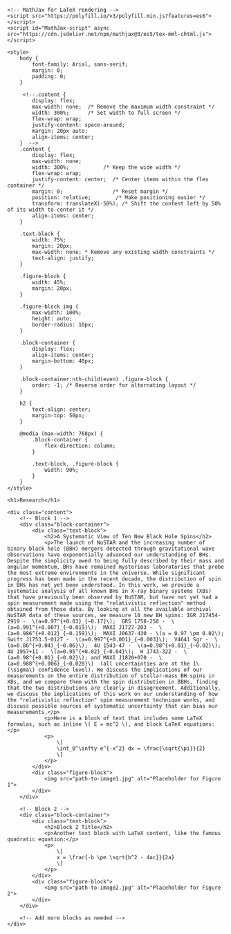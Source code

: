 <!-- <!DOCTYPE html>  -->
<html lang="en">
<head>
    <meta charset="UTF-8">
    <meta name="viewport" content="width=device-width, initial-scale=1.0">
    <title>Research</title>



    
    <!-- MathJax for LaTeX rendering -->
    <script src="https://polyfill.io/v3/polyfill.min.js?features=es6"></script>
    <script id="MathJax-script" async src="https://cdn.jsdelivr.net/npm/mathjax@3/es5/tex-mml-chtml.js"></script>

    <style>
        body {
            font-family: Arial, sans-serif;
            margin: 0;
            padding: 0;
        }

         <!--.content {
            display: flex;
            max-width: none;  /* Remove the maximum width constraint */
            width: 300%;      /* Set width to full screen */
            flex-wrap: wrap;
            justify-content: space-around;
            margin: 20px auto;
            align-items: center;
        }  -->
        .content {
            display: flex;
            max-width: none;
            width: 300%;           /* Keep the wide width */
            flex-wrap: wrap;
            justify-content: center;  /* Center items within the flex container */
            margin: 0;                /* Reset margin */
            position: relative;        /* Make positioning easier */
            transform: translateX(-50%); /* Shift the content left by 50% of its width to center it */
            align-items: center;
        }

        .text-block {
            width: 75%;
            margin: 20px;
            max-width: none; * Remove any existing width constraints */
            text-align: justify;
        }

        .figure-block {
            width: 45%;
            margin: 20px;
        }

        .figure-block img {
            max-width: 100%;
            height: auto;
            border-radius: 10px;
        }

        .block-container {
            display: flex;
            align-items: center;
            margin-bottom: 40px;
        }

        .block-container:nth-child(even) .figure-block {
            order: -1; /* Reverse order for alternating layout */
        }

        h2 {
            text-align: center;
            margin-top: 50px;
        }

        @media (max-width: 768px) {
            .block-container {
                flex-direction: column;
            }

            .text-block, .figure-block {
                width: 90%;
            }
        }
    </style>
</head>
<body>

    <h1>Research</h1>

    <div class="content">
        <!-- Block 1 -->
        <div class="block-container">
            <div class="text-block">
                <h2>A Systematic View of Ten New Black Hole Spins</h2>
                <p>The launch of NuSTAR and the increasing number of binary black hole (BBH) mergers detected through gravitational wave observations have exponentially advanced our understanding of BHs. Despite the simplicity owed to being fully described by their mass and angular momentum, BHs have remained mysterious laboratories that probe the most extreme environments in the universe. While significant progress has been made in the recent decade, the distribution of spin in BHs has not yet been understood. In this work, we provide a systematic analysis of all known BHs in X-ray binary systems (XBs) that have previously been observed by NuSTAR, but have not yet had a spin measurement made using the "relativistic reflection" method obtained from those data. By looking at all the available archival NuSTAR data of these sources, we measure 10 new BH spins: IGR J17454-2919 -  \(a=0.97^{+0.03}_{−0.17}\);  GRS 1758-258 -  \(a=0.991^{+0.007}_{−0.019}\);  MAXI J1727-203 -  \(a=0.986^{+0.012}_{−0.159}\);  MAXI J0637-430 - \(a = 0.97 \pm 0.02\); Swift J1753.5-0127 -  \(a=0.997^{+0.001}_{−0.003}\);  V4641 Sgr -  \(a=0.86^{+0.04}_{−0.06}\);  4U 1543-47 -  \(a=0.98^{+0.01}_{−0.02}\);  4U 1957+11 -  \(a=0.95^{+0.02}_{−0.04}\);  H 1743-322 -  \(a=0.98^{+0.01}_{−0.02}\); and MAXI J1820+070 -  \(a=0.988^{+0.006}_{−0.028}\)  (all uncertainties are at the 1\(\sigma\) confidence level). We discuss the implications of our measurements on the entire distribution of stellar-mass BH spins in XBs, and we compare them with the spin distribution in BBHs, finding that the two distributions are clearly in disagreement. Additionally, we discuss the implications of this work on our understanding of how the "relativistic reflection" spin measurement technique works, and discuss possible sources of systematic uncertainty that can bias our measurements.</p>
                <p>Here is a block of text that includes some LaTeX formulas, such as inline \( E = mc^2 \), and block LaTeX equations:</p>
                <p>
                    \[
                    \int_0^\infty e^{-x^2} dx = \frac{\sqrt{\pi}}{2}
                    \]
                </p>
            </div>
            <div class="figure-block">
                <img src="path-to-image1.jpg" alt="Placeholder for Figure 1">
            </div>
        </div>

        <!-- Block 2 -->
        <div class="block-container">
            <div class="text-block">
                <h2>Block 2 Title</h2>
                <p>Another text block with LaTeX content, like the famous quadratic equation:</p>
                <p>
                    \[
                    x = \frac{-b \pm \sqrt{b^2 - 4ac}}{2a}
                    \]
                </p>
            </div>
            <div class="figure-block">
                <img src="path-to-image2.jpg" alt="Placeholder for Figure 2">
            </div>
        </div>

        <!-- Add more blocks as needed -->
    </div>

</body>
</html>
